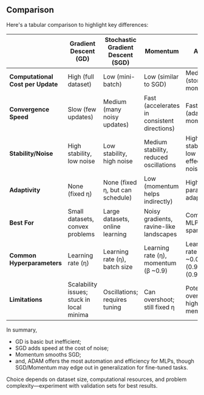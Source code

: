 ## Comparison

Here's a tabular comparison to highlight key differences:

| | Gradient Descent (GD) | Stochastic Gradient Descent (SGD) | Momentum | ADAM |
|--------------------|-----------------------|-------------------------------|-----------------------|-----------------------|
| **Computational Cost per Update** | High (full dataset) | Low (mini-batch) | Low (similar to SGD) | Medium (stores moments) |
| **Convergence Speed** | Slow (few updates) | Medium (many noisy updates) | Fast (accelerates in consistent directions) | Fast (adaptive + momentum) |
| **Stability/Noise** | High stability, low noise | Low stability, high noise | Medium stability, reduced oscillations | High stability, low effective noise |
| **Adaptivity** | None (fixed η) | None (fixed η, but can schedule) | Low (momentum helps indirectly) | High (per-parameter adaptation) |
| **Best For** | Small datasets, convex problems | Large datasets, online learning | Noisy gradients, ravine-like landscapes | Complex MLPs, sparse data |
| **Common Hyperparameters** | Learning rate (η) | Learning rate (η), batch size | Learning rate (η), momentum (β ~0.9) | Learning rate (η ~0.001), β1 (0.9), β2 (0.999), ε |
| **Limitations** | Scalability issues; stuck in local minima | Oscillations; requires tuning | Can overshoot; still fixed η | Potential overfitting; higher memory |

In summary,

- GD is basic but inefficient;
- SGD adds speed at the cost of noise; 
- Momentum smooths SGD; 
- and, ADAM offers the most automation and efficiency for MLPs, though SGD/Momentum may edge out in generalization for fine-tuned tasks.

Choice depends on dataset size, computational resources, and problem complexity—experiment with validation sets for best results.